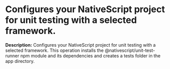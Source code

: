# Configures your NativeScript project for unit testing with a selected framework.

**Description:** Configures your NativeScript project for unit testing with a selected framework. This operation installs the @nativescript/unit-test-runner npm module and its dependencies and creates a tests folder in the app directory.

